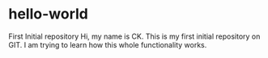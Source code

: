 # hello-world
First Initial repository
Hi, my name is CK. This is my first initial repository on GIT. I am trying to learn how this whole functionality works.
